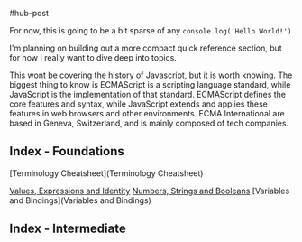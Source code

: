 #hub-post 

For now, this is going to be a bit sparse of any `console.log('Hello World!')`

I'm planning on building out a more compact quick reference section, but for now I really want to dive deep into topics. 

This wont be covering the history of Javascript, but it is worth knowing. The biggest thing to know is ECMAScript is a scripting language standard, while JavaScript is the implementation of that standard. ECMAScript defines the core features and syntax, while JavaScript extends and applies these features in web browsers and other environments. ECMA International are based in Geneva, Switzerland, and is mainly composed of tech companies. 

## Index - Foundations

[Terminology Cheatsheet](Terminology Cheatsheet)

[Values, Expressions and Identity](Javascript/Values&Expressions&Identity.md)
[Numbers, Strings and Booleans](Javascript/Numbers,%20Strings%20and%20Booleans.md)
[Variables and Bindings](Variables and Bindings)

## Index - Intermediate



